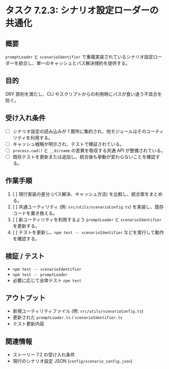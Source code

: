 # タスク 7.2.3: シナリオ設定ローダーの共通化

## 概要
`promptLoader` と `scenarioIdentifier` で重複実装されているシナリオ設定ローダーを統合し、単一のキャッシュとパス解決規約を提供する。

## 目的
DRY 原則を満たし、CLI やスクリプトからの利用時にパスが食い違う不具合を防ぐ。

## 受け入れ条件
- [ ] シナリオ設定の読み込みが 1 箇所に集約され、他モジュールはそのユーティリティを利用する。
- [ ] キャッシュ戦略が明示され、テストで検証されている。
- [ ] `process.cwd()` と `__dirname` の差異を吸収する共通 API が整備されている。
- [ ] 既存テストを更新または追加し、統合後も挙動が変わらないことを確認する。

## 作業手順
1. [ ] 現行実装の差分 (パス解決、キャッシュ方法) を比較し、統合案をまとめる。
2. [ ] 共通ユーティリティ (例: `src/utils/scenarioConfig.ts`) を実装し、既存コードを置き換える。
3. [ ] 新ユーティリティを利用するよう `promptLoader` と `scenarioIdentifier` を更新する。
4. [ ] テストを更新し、`npm test -- scenarioIdentifier` などを実行して動作を確認する。

## 検証 / テスト
- `npm test -- scenarioIdentifier`
- `npm test -- promptLoader`
- 必要に応じて全体テスト `npm test`

## アウトプット
- 新規ユーティリティファイル (例: `src/utils/scenarioConfig.ts`)
- 更新された `promptLoader.ts` / `scenarioIdentifier.ts`
- テスト更新内容

## 関連情報
- ストーリー 7.2 の受け入れ条件
- 現行のシナリオ設定 JSON (`config/scenario_config.json`)
